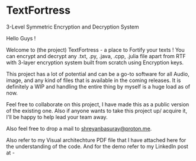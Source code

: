 # TextFortress
3-Level Symmetric Encryption and Decryption System

Hello Guys ! 

Welcome to (the project) TextFortress - a place to Fortify your texts !
You can encrypt and decrypt any .txt, .py, .java, .cpp, .julia file apart from RTF with 3-layer encryption system built from scratch using Encryption keys.

This project has a lot of potential and can be a go-to software for all Audio, image, and any kind of files that is available in the coming releases.
It is definitely a WIP and handling the entire thing by myself is a huge load as of now.

Feel free to collaborate on this project, I have made this as a public version of the existing one.
Also if anyone wants to take this project up/ acquire it, I'll be happy to help lead your team away.

Also feel free to drop a mail to shreyanbasuray@proton.me.

Also refer to my Visual architechture PDF file that I have attached here for the understanding of the code.
And for the demo refer to my LinkedIn post at - 
